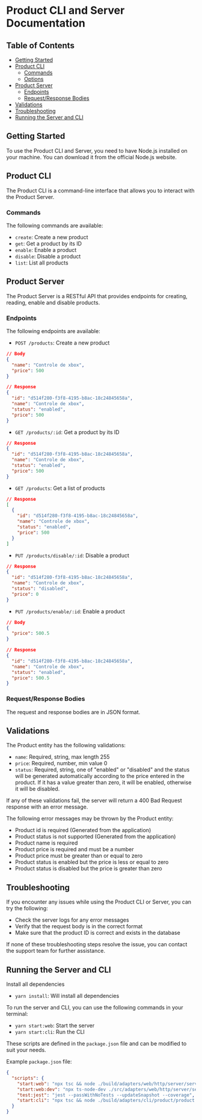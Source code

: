 # Product CLI and Server Documentation

## Table of Contents

- [Getting Started](#getting-started)
- [Product CLI](#product-cli)
  - [Commands](#commands)
  - [Options](#options)
- [Product Server](#product-server)
  - [Endpoints](#endpoints)
  - [Request/Response Bodies](#requestresponse-bodies)
- [Validations](#validations)
- [Troubleshooting](#troubleshooting)
- [Running the Server and CLI](#running-the-server-and-cli)

## Getting Started

To use the Product CLI and Server, you need to have Node.js installed on your machine. You can download it from the official Node.js website.

## Product CLI

The Product CLI is a command-line interface that allows you to interact with the Product Server.

### Commands

The following commands are available:

- `create`: Create a new product
- `get`: Get a product by its ID
- `enable`: Enable a product
- `disable`: Disable a product
- `list`: List all products

## Product Server

The Product Server is a RESTful API that provides endpoints for creating, reading, enable and disable products.

### Endpoints

The following endpoints are available:

- `POST /products`: Create a new product

```json
// Body
{
  "name": "Controle de xbox",
  "price": 500
}
```

```json
// Response
{
  "id": "d514f280-f3f8-4195-b8ac-18c24845658a",
  "name": "Controle de xbox",
  "status": "enabled",
  "price": 500
}
```

- `GET /products/:id`: Get a product by its ID

```json
// Response
{
  "id": "d514f280-f3f8-4195-b8ac-18c24845658a",
  "name": "Controle de xbox",
  "status": "enabled",
  "price": 500
}
```

- `GET /products`: Get a list of products

```json
// Response
[
  {
    "id": "d514f280-f3f8-4195-b8ac-18c24845658a",
    "name": "Controle de xbox",
    "status": "enabled",
    "price": 500
  }
]
```

- `PUT /products/disable/:id`: Disable a product

```json
// Response
{
  "id": "d514f280-f3f8-4195-b8ac-18c24845658a",
  "name": "Controle de xbox",
  "status": "disabled",
  "price": 0
}
```

- `PUT /products/enable/:id`: Enable a product

```json
// Body
{
  "price": 500.5
}
```

```json
// Response
{
  "id": "d514f280-f3f8-4195-b8ac-18c24845658a",
  "name": "Controle de xbox",
  "status": "enabled",
  "price": 500.5
}
```

### Request/Response Bodies

The request and response bodies are in JSON format.

## Validations

The Product entity has the following validations:

- `name`: Required, string, max length 255
- `price`: Required, number, min value 0
- `status`: Required, string, one of "enabled" or "disabled" and the status will be generated automatically according to the price entered in the product. If it has a value greater than zero, it will be enabled, otherwise it will be disabled.

If any of these validations fail, the server will return a 400 Bad Request response with an error message.

The following error messages may be thrown by the Product entity:

- Product id is required (Generated from the application)
- Product status is not supported (Generated from the application)
- Product name is required
- Product price is required and must be a number
- Product price must be greater than or equal to zero
- Product status is enabled but the price is less or equal to zero
- Product status is disabled but the price is greater than zero

## Troubleshooting

If you encounter any issues while using the Product CLI or Server, you can try the following:

- Check the server logs for any error messages
- Verify that the request body is in the correct format
- Make sure that the product ID is correct and exists in the database

If none of these troubleshooting steps resolve the issue, you can contact the support team for further assistance.

## Running the Server and CLI

Install all dependencies

- `yarn install`: Will install all dependencies

To run the server and CLI, you can use the following commands in your terminal:

- `yarn start:web`: Start the server
- `yarn start:cli`: Run the CLI

These scripts are defined in the `package.json` file and can be modified to suit your needs.

Example `package.json` file:

```json
{
  "scripts": {
    "start:web": "npx tsc && node ./build/adapters/web/http/server/server.js",
    "start:web:dev": "npx ts-node-dev ./src/adapters/web/http/server/server.ts --watch",
    "test:jest": "jest --passWithNoTests --updateSnapshot --coverage",
    "start:cli": "npx tsc && node ./build/adapters/cli/product/product.exec.cli.js"
  }
}
```
